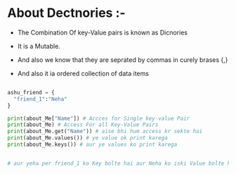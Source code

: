 #  About Dectnories :-

- The Combination Of key-Value pairs is known as Dicnories

- It is a Mutable.

- And also we know that they are seprated by commas in curely brases {,}

- And also it ia ordered collection of data items


```python

ashu_friend = {
  "friend_1":"Neha"
}

print(about_Me["Name"]) # Accces for Single key-value Pair
print(about_Me) # Access For all Key-Value Pairs
print(about_Me.get("Name")) # aise bhi hum access kr sekte hai 
print(about_Me.values()) # ye value ok print karega
print(about_Me.keys()) # aur ye values ko print karega


# aur yeha per friend_1 ko Key bolte hai aur Neha ko iski Value bolte hai 

```